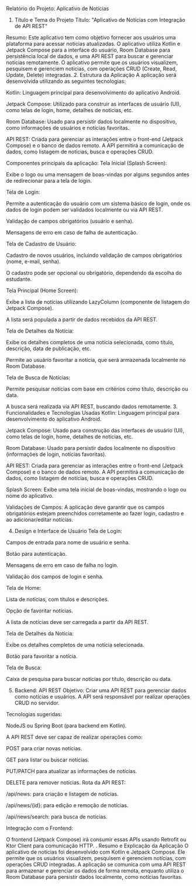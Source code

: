 Relatório do Projeto: Aplicativo de Notícias
1. Título e Tema do Projeto
Título: "Aplicativo de Notícias com Integração de API REST"

Resumo: Este aplicativo tem como objetivo fornecer aos usuários uma plataforma para acessar notícias atualizadas. O aplicativo utiliza Kotlin e Jetpack Compose para a interface do usuário, Room Database para persistência local de dados, e uma API REST para buscar e gerenciar notícias remotamente. O aplicativo permite que os usuários visualizem, pesquisem e gerenciem notícias, com operações CRUD (Create, Read, Update, Delete) integradas.
2. Estrutura da Aplicação
A aplicação será desenvolvida utilizando as seguintes tecnologias:

Kotlin: Linguagem principal para desenvolvimento do aplicativo Android.

Jetpack Compose: Utilizado para construir as interfaces de usuário (UI), como telas de login, home, detalhes de notícias, etc.

Room Database: Usado para persistir dados localmente no dispositivo, como informações de usuários e notícias favoritas.

API REST: Criada para gerenciar as interações entre o front-end (Jetpack Compose) e o banco de dados remoto. A API permitirá a comunicação de dados, como listagem de notícias, busca e operações CRUD.

Componentes principais da aplicação:
Tela Inicial (Splash Screen):

Exibe o logo ou uma mensagem de boas-vindas por alguns segundos antes de redirecionar para a tela de login.

Tela de Login:

Permite a autenticação do usuário com um sistema básico de login, onde os dados de login podem ser validados localmente ou via API REST.

Validação de campos obrigatórios (usuário e senha).

Mensagens de erro em caso de falha de autenticação.

Tela de Cadastro de Usuário:

Cadastro de novos usuários, incluindo validação de campos obrigatórios (nome, e-mail, senha).

O cadastro pode ser opcional ou obrigatório, dependendo da escolha do estudante.

Tela Principal (Home Screen):

Exibe a lista de notícias utilizando LazyColumn (componente de listagem do Jetpack Compose).

A lista será populada a partir de dados recebidos da API REST.

Tela de Detalhes da Notícia:

Exibe os detalhes completos de uma notícia selecionada, como título, descrição, data de publicação, etc.

Permite ao usuário favoritar a notícia, que será armazenada localmente no Room Database.

Tela de Busca de Notícias:

Permite pesquisar notícias com base em critérios como título, descrição ou data.

A busca será realizada via API REST, buscando dados remotamente.
3. Funcionalidades e Tecnologias Usadas
Kotlin: Linguagem principal para desenvolvimento do aplicativo Android.

Jetpack Compose: Usado para construção das interfaces de usuário (UI), como telas de login, home, detalhes de notícias, etc.

Room Database: Usado para persistir dados localmente no dispositivo (informações de login, notícias favoritas).

API REST: Criada para gerenciar as interações entre o front-end (Jetpack Compose) e o banco de dados remoto. A API permitirá a comunicação de dados, como listagem de notícias, busca e operações CRUD.

Splash Screen: Exibe uma tela inicial de boas-vindas, mostrando o logo ou nome do aplicativo.

Validações de Campos: A aplicação deve garantir que os campos obrigatórios estejam preenchidos corretamente ao fazer login, cadastro e ao adicionar/editar notícias.

4. Design e Interface de Usuário
Tela de Login:

Campos de entrada para nome de usuário e senha.

Botão para autenticação.

Mensagens de erro em caso de falha no login.

Validação dos campos de login e senha.

Tela de Home:

Lista de notícias, com títulos e descrições.

Opção de favoritar notícias.

A lista de notícias deve ser carregada a partir da API REST.

Tela de Detalhes da Notícia:

Exibe os detalhes completos de uma notícia selecionada.

Botão para favoritar a notícia.

Tela de Busca:

Caixa de pesquisa para buscar notícias por título, descrição ou data.

5. Backend: API REST
Objetivo: Criar uma API REST para gerenciar dados como notícias e usuários. A API será responsável por realizar operações CRUD no servidor.

Tecnologias sugeridas:

NodeJS ou Spring Boot (para backend em Kotlin).

A API REST deve ser capaz de realizar operações como:

POST para criar novas notícias.

GET para listar ou buscar notícias.

PUT/PATCH para atualizar as informações de notícias.

DELETE para remover notícias.
Rota da API REST:

/api/news: para criação e listagem de notícias.

/api/news/{id}: para edição e remoção de notícias.

/api/news/search: para busca de notícias.

Integração com o Frontend:

O frontend (Jetpack Compose) irá consumir essas APIs usando Retrofit ou Ktor Client para comunicação HTTP.
. Resumo e Explicação da Aplicação
O aplicativo de notícias foi desenvolvido com Kotlin e Jetpack Compose. Ele permite que os usuários visualizem, pesquisem e gerenciem notícias, com operações CRUD integradas. A aplicação se comunica com uma API REST para armazenar e gerenciar os dados de forma remota, enquanto utiliza o Room Database para persistir dados localmente, como notícias favoritas.

